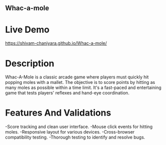 ## Whac-a-mole

# Live Demo
https://shivam-chaniyara.github.io/Whac-a-mole/

# Description
Whac-A-Mole is a classic arcade game where players must quickly hit popping moles with a mallet. The objective is to score points by hitting as many moles as possible within a time limit. It's a fast-paced and entertaining game that tests players' reflexes and hand-eye coordination.

# Features And Validations

-Score tracking and clean user interface.
-Mouse click events for hitting moles.
-Responsive layout for various devices.
-Cross-browser compatibility testing.
-Thorough testing to identify and resolve bugs.
